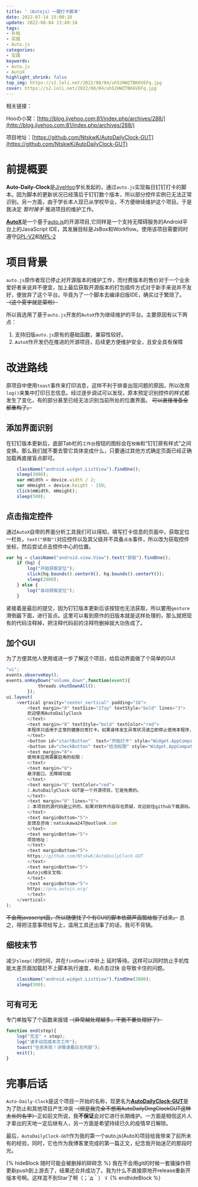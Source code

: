 ```yaml
---
title: '（Autojs）一键打卡脚本'
date: 2022-07-14 15:00:18
update: 2022-08-04 13:49:18
tags:
- 补档
- 实践
- Auto.js
categories:
- 实践
keywords: 
- Auto.js
- AutoX
highlight_shrink: false
top_img: https://s2.loli.net/2022/08/04/uh52HWZTBK6VEFq.jpg
cover: https://s2.loli.net/2022/08/04/uh52HWZTBK6VEFq.jpg
---
```

相关链接：

Hooの小窝：[http://blog.jiyehoo.com:81/index.php/archives/288/](http://blog.jiyehoo.com:81/index.php/archives/288/)

项目地址：[https://github.com/NtskwK/AutoDailyClock-GUT](https://github.com/NtskwK/AutoDailyClock-GUT)

# 前提概要
**Auto-Daily-Clock**是[JiyeHoo](https://github.com/JiyeHoo)学长发起的，通过`auto.js`实现每日钉钉打卡的脚本。因为脚本的更新状况已经落后于钉钉数个版本，所以部分控件实例已无法正常识别。另一方面，由于学长本人现已从学校毕业，不方便继续维护这个项目。于是我决定 *暂时接手* 推进项目的维护工作。

[**AutoX**](https://github.com/kkevsekk1/AutoX)是一个基于[auto.js](https://github.com/hyb1996/Auto.js)的开源项目,它同样是一个支持无障碍服务的Android平台上的JavaScript IDE，其发展目标是JsBox和Workflow。使用该项目需要同时遵守[GPL-V2](https://opensource.org/licenses/GPL-2.0)和[MPL-2](https://www.mozilla.org/MPL/2.0)

# 项目背景
`auto.js`原作者现已停止对开源版本的维护工作，而付费版本的售价对于一个业余爱好者来说并不便宜，加上最后获取开源版本的打包插件方式对于新手来说并不友好，便放弃了这个平台。毕竟为了一个脚本去编译旧版IDE，确实过于繁琐了。 ~~（这个夏宇就是菜啦）~~

所以我选用了基于`auto.js`开发的`AutoX`作为继续维护的平台。主要原因有以下两点：

1. 支持旧版`auto.js`原有的基础函数，兼容性较好。
2. `AutoX`作开发仍在推进的开源项目，后续更方便维护安全，且安全具有保障

# 改进路线
原项目中使用`toast`事件来打印消息，这样不利于排查出现问题的原因，所以改用`log()`来集中打印日志信息。经过逐步调试可以发现，原本预定识别控件的样式都发生了变化，有的部分甚至已经无法识别当前所处的位置界面。 ~~可以直接准备全部重构了。~~

## 添加界面识别
在钉钉版本更新后，底部Tab栏的`工作台`按钮的图标会在`校徽`和“钉钉原有样式”之间变换。那么我们就不要去管它具体变成什么，只要通过其他方式确定页面已经正确加载再直接盲点即可。

```javascript
    className("android.widget.ListView").findOne();
    sleep(3000);
    var mWidth = device.width / 2;
    var mHeight = device.height - 150;
    click(mWidth, mHeight);
    sleep(500);
```

## 点击指定控件
通过`AutoX`自带的界面分析工具我们可以得知，填写打卡信息的页面中，获取定位一栏处，`text("获取")`对应控件以及其父级并不具备`点击`事件，所以改为获取控件坐标，然后尝试点击控件中心的位置。

```javascript
var hq = className("android.view.View").text("获取").findOne();
    if (hq) {
        log("开始获取定位");
        click(hq.bounds().centerX(), hq.bounds().centerY());
        sleep(2000);
    } else {
        log("自动获取定位");
    }
```

紧接着是最后的提交，因为钉钉版本更新后该按钮也无法获取，所以要用`gesture`滑倒最下面，进行盲点。这里可以看到原作的旧版本就是这样处理的，那么就把现有的代码注释掉，把注释代码前的注释符删掉就大功告成了。

## 加个GUI
为了方便其他人使用或进一步了解这个项目，给启动界面做了个简单的GUI

```javascript
"ui";
events.observeKey();
events.onKeyDown("volume_down",function(event){
            threads.shutDownAll();
        });
ui.layout(
    <vertical gravity="center_vertical" padding="16">
        <text margin="8" textSize="27sp" textStyle="bold" lines="3">
        欢迎使用AutoDailyClock
        </text>
        <text margin="8" textStyle="bold" textColor="red">
        本程序只适用于正常的健康日常打卡。如果身体发生异常状况请立即停止使用本程序，并及时向辅导员或其他负责人报告身体状况！
        </text>
        <button id="startButton"  text="开始打卡" style="Widget.AppCompat.Button.Colored" w="*"  h="70" margin="20"/>
        <button id="checkButton" text="检测权限" style="Widget.AppCompat.Button.Colored" w="*" h="70" margin="20"/>
        <text margin="8">
        使用本应用需要启用的权限：
        </text>
        <text margin="8">
        悬浮窗口、无障碍功能
        </text>
        <text margin="8" textColor="red">
        1.AutoDailyClock-GUT是一个开源项目，它是免费的。
        </text>
        <text margin="8" lines="5">
        2.本项目的源代码是公开的。如果对软件内容存在质疑，欢迎前往github下载源码。
        </text>
        <text marginBottom="5">
        反馈及咨询：natsukawa247@outlook.com
        </text>
        <text marginBottom="5">
        项目地址：
        </text>
        <text marginBottom="5">
        https://github.com/NtskwK/AutoDailyClock-GUT
        </text>
        <text marginBottom="5">
        Autojs相关文档:
        </text>
        <text marginBottom="5">
        https://pro.autojs.org/
        </text>
    </vertical>
);
```

~~不会用javascript画，所以随便找了个有GUI的脚本依葫芦画瓢给搬了过来。~~ 总之，得把注意事项给写上，滥用工具还出事了的话，我可不背锅。

## 细枝末节
减少`sleep()`的时间，并在`findOne()`中补上  延时等待。这样可以同时防止手机性能太差页面加载赶不上脚本执行速度，和点击过快
会导致卡住的问题。

```javascript
    className("android.widget.ListView").findOne(3000);
    sleep(500);
```

## 可有可无
专门单独写了个函数来报错 ~~（异常越处理越多，干脆不要处理好了）~~
```javascript
function end(step){
    log("无法" + step);
    log("请手动完成本次工作");
    toast("任务失败！详情请看日志内容");
    exit();
}
```

# 完事后话
`Auto-Daily-Clock`是这个项目一开始的名称，现更名为[**AutoDailyClock-GUT**](https://github.com/NtskwK/AutoDailyClock-GUT)是为了防止和其他项目产生冲突 ~~（但是我完全不想用AutoDailyDingClockGUT这种太长的名字）~~正如前文所说，我**不保证**会对它进行长期维护。一方面是相信这片人才辈出的天地一定后继有人，另一方面是希望持续已久的疫情早日解除。

最后，`AutoDailyClock-GUT`作为我的第一个auto.js(AutoX)项目给我带来了前所未有的经验，同时，它也作为我博客里完成的第一篇正文，纪念我开始迷茫的那段时光。

{% hideBlock 随时可能会被删掉的碎碎念 %}
我在不会用git的时候一套骚操作把更新push到上游去了，结果还合并成功了。我为什么不直接原地开release重新开版本号啊。这样混不到Star了啊（；´д｀）ゞ
{% endhideBlock %}